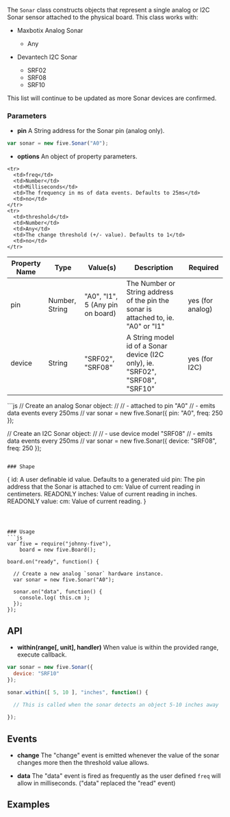 The `Sonar` class constructs objects that represent a single analog or I2C Sonar sensor attached to the physical board. This class works with: 

- Maxbotix Analog Sonar 
  - Any

- Devantech I2C Sonar
  - SRF02
  - SRF08
  - SRF10


This list will continue to be updated as more Sonar devices are confirmed.

### Parameters


- **pin** A String address for the Sonar pin (analog only).
```js
var sonar = new five.Sonar("A0");
```



- **options** An object of property parameters.
<table>
  <thead>
    <tr>
      <th>Property Name</th>
      <th>Type</th>
      <th>Value(s)</th>
      <th>Description</th>
      <th>Required</th>
    </tr>
  </thead>
  <tbody>
    <tr>
      <td>pin</td>
      <td>Number, String</td>
      <td>"A0", "I1", 5 (Any pin on board)</td>
      <td>The Number or String address of the pin the sonar is attached to, ie. "A0" or "I1"</td>
      <td>yes (for analog)</td>
    </tr>
    <tr>
      <td>device</td>
      <td>String</td>
      <td>"SRF02", "SRF08"</td>
      <td>A String model id of a Sonar device (I2C only), ie. "SRF02", "SRF08", "SRF10"</td>
      <td>yes (for I2C)</td>
    </tr>

    <tr>
      <td>freq</td>
      <td>Number</td>
      <td>Milliseconds</td>
      <td>The frequency in ms of data events. Defaults to 25ms</td>
      <td>no</td>
    </tr>
    <tr>
      <td>threshold</td>
      <td>Number</td>
      <td>Any</td>
      <td>The change threshold (+/- value). Defaults to 1</td>
      <td>no</td>
    </tr>
  </tbody>
</table>
```js
// Create an analog Sonar object:
// 
//   - attached to pin "A0"
//   - emits data events every 250ms
//
var sonar = new five.Sonar({
  pin: "A0", 
  freq: 250
});

// Create an I2C Sonar object:
// 
//   - use device model "SRF08"
//   - emits data events every 250ms
//
var sonar = new five.Sonar({
  device: "SRF08",
  freq: 250
});

```

### Shape

```
{ 
  id: A user definable id value. Defaults to a generated uid
  pin: The pin address that the Sonar is attached to
  cm: Value of current reading in centimeters. READONLY
  inches: Value of current reading in inches. READONLY
  value: cm: Value of current reading.
}
```



### Usage
```js
var five = require("johnny-five"), 
    board = new five.Board();

board.on("ready", function() {

  // Create a new analog `sonar` hardware instance.
  var sonar = new five.Sonar("A0");

  sonar.on("data", function() {
    console.log( this.cm );
  });
});
```


## API

- **within(range[, unit], handler)** When value is within the provided range, execute callback. 
```js
var sonar = new five.Sonar({
  device: "SRF10"
});

sonar.within([ 5, 10 ], "inches", function() {
  
  // This is called when the sonar detects an object 5-10 inches away

});

```

## Events

- **change** The "change" event is emitted whenever the value of the sonar changes more then the threshold value allows.

- **data** The "data" event is fired as frequently as the user defined `freq` will allow in milliseconds. ("data" replaced the "read" event)

## Examples

